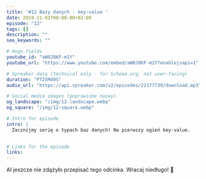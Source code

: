 ```yaml
---
title: '#12 Bazy danych - key-value '
date: 2019-11-01T08:00:00+02:00
episode: "12"
tags: []
description: ""
seo_keywords: ""

# Hugo fields
youtube_id: "aW0J8KF-m1Y"
youtube_url: "https://www.youtube.com/embed/aW0J8KF-m1Y?enablejsapi=1"

# Spreaker data (technical only - for Schema.org, not user-facing)
duration: "PT25M49S"
audio_url: "https://api.spreaker.com/v2/episodes/22177739/download.mp3"

# Social media images (poprawione nazwy)
og_landscape: "/img/12-landscape.webp"
og_square: "/img/12-square.webp"

# Intro for episode
intro: |
  Zacznijmy serię o typach baz danych! Na pierwszy ogień key-value.
  

# Links for the episode
links:
---
```


AI jeszcze nie zdążyło przepisać tego odcinka. Wracaj niedługo! 🤖